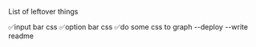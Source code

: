 List of leftover things

✅input bar css
✅option bar css
✅do some css to graph
--deploy
--write readme
